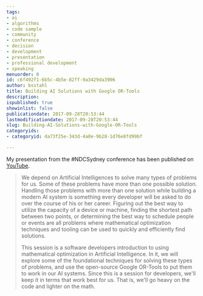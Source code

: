 ```yaml
---
tags:
- ai
- algorithms
- code sample
- community
- conference
- decision
- development
- presentation
- professional development
- speaking
menuorder: 0
id: c6f492f1-6b5c-4b5e-82ff-9a3429da3906
author: bsstahl
title: Building AI Solutions with Google OR-Tools
description: 
ispublished: true
showinlist: false
publicationdate: 2017-09-28T20:53:44
lastmodificationdate: 2017-09-28T20:53:44
slug: Building-AI-Solutions-with-Google-OR-Tools
categoryids:
- categoryid: da73f25e-343d-4a0e-9b28-1d76e8fd99bf

---
```



 
My presentation from the #NDCSydney conference has been published on [YouTube](https://youtu.be/zZAobExOMB0).


> We depend on Artificial Intelligences to solve many types of problems for us. Some of these problems have more than one possible solution. Handling those problems with more than one solution while building a modern AI system is something every developer will be asked to do over the course of his or her career. Figuring out the best way to utilize the capacity of a device or machine, finding the shortest path between two points, or determining the best way to schedule people or events are all problems where mathematical optimization techniques and tooling can be used to quickly and efficiently find solutions.
> 
> This session is a software developers introduction to using mathematical optimization in Artificial Intelligence. In it, we will explore some of the foundational techniques for solving these types of problems, and use the open-source Google OR-Tools to put them to work in our AI systems. Since this is a session for developers, we'll keep it in terms that work best for us. That is, we'll go heavy on the code and lighter on the math.


